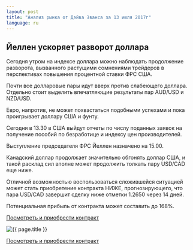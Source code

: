 ```yaml
---
layout: post
title: "Анализ рынка от Дэйва Эванса за 13 июля 2017г"
language: ru
---
```

## Йеллен ускоряет разворот доллара

Сегодня утром на индексе доллара можно наблюдать продолжение разворота, вызванного растущими сомнениями трейдеров в перспективах повышения процентной ставки ФРС США.

Почти все долларовые пары идут вверх против слабеющего доллара. Отдельно стоит выделить впечатляющие результаты пар AUD/USD и NZD/USD.

Евро, напротив, не может похвастаться подобными успехами и пока проигрывает доллару США и фунту.
 
 
Сегодня в 13.30 в США выйдут отчеты по числу поданных заявок на получение пособий по безработице и индексу цен производителей. 

Выступление председателя ФРС Йеллен назначено на 15.00. 

 
Канадский доллар продолжает значительно обгонять доллар США, и такой расклад сил вполне может продолжить толкать пару USD/CAD еще ниже.

Отличной возможностью воспользоваться сложившейся ситуацией может стать приобретение контракта НИЖЕ, прогнозирующего, что пара USD/CAD завершит сделку ниже отметки 1.2650 через 14 дней. 

Потенциальная прибыль от контракта может составить до 168%.


<a href="http://record.binary.com/_bivVDfg8lHux76XffYA0JmNd7ZgqdRLk/1/?market=major_pairs&duration_amount=14&duration_units=d&amount=10&amount_type=payout&expiry_type=duration&underlying=frxUSDCAD&formname=higherlower&barrier=1.265&s=1&t=RJi37ZbConJkqyMMiG49ep0co5lt24DG" target="_blank">Посмотреть и приобрести контракт</a>

<img src="{{ site.url }}/images/2017-07-13_07-12-48.jpg" alt="{{ page.title }}"  title="{{ page.title }}">

<a href="%LINK%%?https://www.binary.com/d/trade.cgi?market=major_pairs&duration_amount=14&duration_units=d&amount=10&amount_type=payout&expiry_type=duration&underlying=frxUSDCAD&formname=higherlower&barrier=1.265&s=1&t=RJi37ZbConJkqyMMiG49ep0co5lt24DG" target="_blank">Посмотреть и приобрести контракт</a>